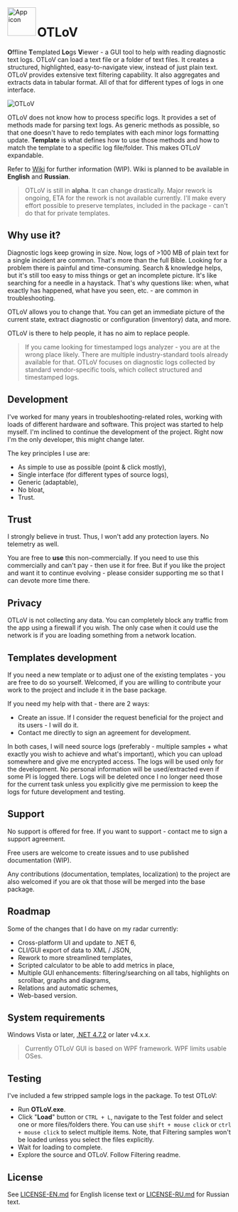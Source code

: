 
<img align="left" width="64" height="64" src="https://github.com/CHerSun/OTLoV/wiki/Icon 256.png" alt="App icon">

# OTLoV

**O**ffline **T**emplated **Lo**gs **V**iewer - a GUI tool to help with reading diagnostic text logs. OTLoV can load a text file or a folder of text files. It creates a structured, highlighted, easy-to-navigate view, instead of just plain text. OTLoV provides extensive text filtering capability. It also aggregates and extracts data in tabular format. All of that for different types of logs in one interface.

![OTLoV](/../../wiki/OTLoV.jpg)

OTLoV does not know how to process specific logs. It provides a set of methods made for parsing text logs. As generic methods as possible, so that one doesn't have to redo templates with each minor logs formatting update. **Template** is what defines how to use those methods and how to match the template to a specific log file/folder. This makes OTLoV expandable.

Refer to [Wiki](/../../wiki) for further information (WIP). Wiki is planned to be available in **English** and **Russian**.

>OTLoV is still in **alpha**. It can change drastically. Major rework is ongoing, ETA for the rework is not available currently. I'll make every effort possible to preserve templates, included in the package - can't do that for private templates.

## Why use it?

Diagnostic logs keep growing in size. Now, logs of >100 MB of plain text for a single incident are common. That's more than the full Bible. Looking for a problem there is painful and time-consuming. Search & knowledge helps, but it's still too easy to miss things or get an incomplete picture. It's like searching for a needle in a haystack. That's why questions like: when, what exactly has happened, what have you seen, etc. - are common in troubleshooting.

OTLoV allows you to change that. You can get an immediate picture of the current state, extract diagnostic or configuration (inventory) data, and more.

OTLoV is there to help people, it has no aim to replace people.

> If you came looking for timestamped logs analyzer - you are at the wrong place likely. There are multiple industry-standard tools already available for that. OTLoV focuses on diagnostic logs collected by standard vendor-specific tools, which collect structured and timestamped logs.

## Development

I've worked for many years in troubleshooting-related roles, working with loads of different hardware and software. This project was started to help myself. I'm inclined to continue the development of the project. Right now I'm the only developer, this might change later.

The key principles I use are:

* As simple to use as possible (point & click mostly),
* Single interface (for different types of source logs),
* Generic (adaptable),
* No bloat,
* Trust.

## Trust

I strongly believe in trust. Thus, I won't add any protection layers. No telemetry as well.

You are free to **use** this non-commercially. If you need to use this commercially and can't pay - then use it for free. But if you like the project and want it to continue evolving - please consider supporting me so that I can devote more time there.

## Privacy

OTLoV is not collecting any data. You can completely block any traffic from the app using a firewall if you wish. The only case when it could use the network is if you are loading something from a network location.

## Templates development

If you need a new template or to adjust one of the existing templates - you are free to do so yourself. Welcomed, if you are willing to contribute your work to the project and include it in the base package.

If you need my help with that - there are 2 ways:

* Create an issue. If I consider the request beneficial for the project and its users - I will do it.
* Contact me directly to sign an agreement for development.

In both cases, I will need source logs (preferably - multiple samples + what exactly you wish to achieve and what's important), which you can upload somewhere and give me encrypted access. The logs will be used only for the development. No personal information will be used/extracted even if some PI is logged there. Logs will be deleted once I no longer need those for the current task unless you explicitly give me permission to keep the logs for future development and testing.

## Support

No support is offered for free. If you want to support - contact me to sign a support agreement.

Free users are welcome to create issues and to use published documentation (WIP).

Any contributions (documentation, templates, localization) to the project are also welcomed if you are ok that those will be merged into the base package.

## Roadmap

Some of the changes that I do have on my radar currently:

* Cross-platform UI and update to .NET 6,
* CLI/GUI export of data to XML / JSON,
* Rework to more streamlined templates,
* Scripted calculator to be able to add metrics in place,
* Multiple GUI enhancements: filtering/searching on all tabs, highlights on scrollbar, graphs and diagrams,
* Relations and automatic schemes,
* Web-based version.

## System requirements

Windows Vista or later, [.NET 4.7.2](https://dotnet.microsoft.com/download/dotnet-framework) or later v4.x.x.

>Currently OTLoV GUI is based on WPF framework. WPF limits usable OSes.

## Testing

I've included a few stripped sample logs in the package. To test OTLoV:

* Run **OTLoV.exe**.
* Click "**Load**" button or `CTRL + L`, navigate to the Test folder and select one or more files/folders there. You can use `shift + mouse click` or `ctrl + mouse click` to select multiple items. Note, that Filtering samples won't be loaded unless you select the files explicitly.
* Wait for loading to complete.
* Explore the source and OTLoV. Follow Filtering readme.

## License

See [LICENSE-EN.md](LICENSE-EN.md) for English license text or [LICENSE-RU.md](LICENSE-RU.md) for Russian text.
